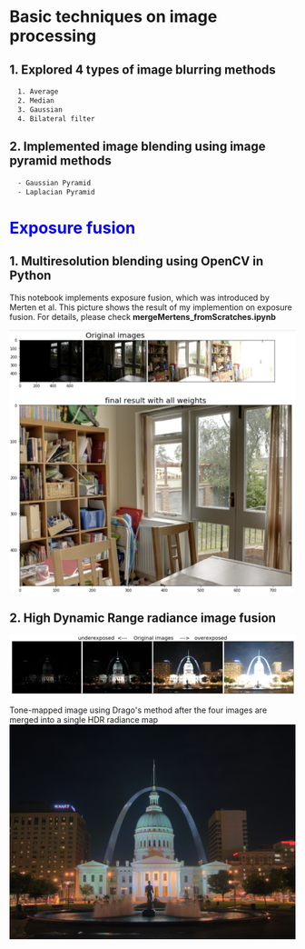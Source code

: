 # Basic techniques on image processing 
##  1. Explored 4 types of image blurring methods
      1. Average 
      2. Median 
      3. Gaussian 
      4. Bilateral filter 

## 2. Implemented image blending using image pyramid methods
      - Gaussian Pyramid
      - Laplacian Pyramid


# <span style="color:blue"> Exposure fusion  </span> 

## 1. Multiresolution blending using OpenCV in Python 

This notebook implements exposure fusion, which was introduced by Merten et al. 
This picture shows the result of my implemention on exposure fusion. 
For details, please check **mergeMertens_fromScratches.ipynb**

<img src ="images/mergeMertens.png" width="600">


## 2. High Dynamic Range radiance image fusion 

<img src ="images/saintLouis_tower.png" width="900">


Tone-mapped image using Drago's method after the four images are merged into a single HDR radiance map 
<img src ="https://github.com/gimoonnam/gimoonnam.github.io/blob/master/assets/images/ldr-Drago-2.jpg" width="600">
